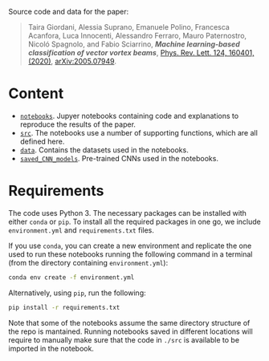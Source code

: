 Source code and data for the paper:

> Taira Giordani, Alessia Suprano, Emanuele Polino, Francesca Acanfora, Luca Innocenti, Alessandro Ferraro, Mauro Paternostro, Nicoló Spagnolo, and Fabio Sciarrino, ***Machine learning-based classification of vector vortex beams***, [Phys. Rev. Lett. 124, 160401, (2020)](https://doi.org/10.1103/PhysRevLett.124.160401), [arXiv:2005.07949](https://arxiv.org/abs/2005.07949).


# Content

- [`notebooks`](./notebooks). Jupyer notebooks containing code and explanations to reproduce the results of the paper.
- [`src`](./src). The notebooks use a number of supporting functions, which are all defined here.
- [`data`](./data). Contains the datasets used in the notebooks.
- [`saved_CNN_models`](./saved_CNN_models). Pre-trained CNNs used in the notebooks.

# Requirements

The code uses Python 3. The necessary packages can be installed with either `conda` or `pip`.
To install all the required packages in one go, we include `environment.yml` and `requirements.txt` files.

If you use `conda`, you can create a new environment and replicate the one used to run these notebooks running the following command in a terminal (from the directory containing `environment.yml`):

```bash
conda env create -f environment.yml
```

Alternatively, using `pip`, run the following:

```bash
pip install -r requirements.txt
```

Note that some of the notebooks assume the same directory structure of the repo is mantained. Running notebooks saved in different locations will require to manually make sure that the code in `./src` is available to be imported in the notebook.
